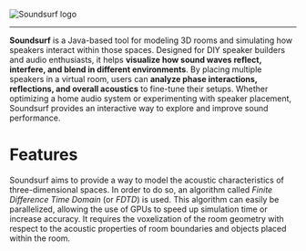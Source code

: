 ![Soundsurf logo](https://i.imgur.com/UENzbVk.png)

***

**Soundsurf** is a Java-based tool for modeling 3D rooms and simulating how speakers interact within those spaces. Designed for DIY speaker builders and audio enthusiasts, it helps **visualize how sound waves reflect, interfere, and blend in different environments**. By placing multiple speakers in a virtual room, users can **analyze phase interactions, reflections, and overall acoustics** to fine-tune their setups. Whether optimizing a home audio system or experimenting with speaker placement, Soundsurf provides an interactive way to explore and improve sound performance.


# Features
Soundsurf aims to provide a way to model the acoustic characteristics of three-dimensional spaces. In order to do so, an algorithm called *Finite Difference Time Domain* (or *FDTD*) is used. This algorithm can easily be parallelized, allowing the use of GPUs to speed up simulation time or increase accuracy. It requires the voxelization of the room geometry with respect to the acoustic properties of room boundaries and objects placed within the room.
